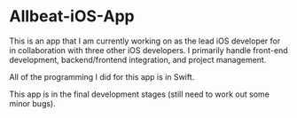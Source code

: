 # Allbeat-iOS-App
This is an app that I am currently working on as the lead iOS developer for in collaboration with three other iOS developers. I primarily handle front-end development, backend/frontend integration, and project management.

All of the programming I did for this app is in Swift.

This app is in the final development stages (still need to work out some minor bugs).
